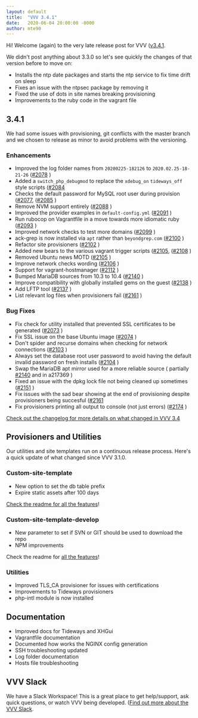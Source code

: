 ```yaml
---
layout: default
title:  "VVV 3.4.1"
date:   2020-06-04 20:00:00 -0000
author: mte90
---
```


Hi! Welcome (again) to the very late release post for VVV ([v3.4.1](https://github.com/Varying-Vagrant-Vagrants/VVV/releases/tag/3.4.1).

We didn't post anything about 3.3.0 so let's see quickly the changes of that version before to move on:

* Installs the ntp date packages and starts the ntp service to fix time drift on sleep
* Fixes an issue with the ntpsec package by removing it
* Fixed the use of dots in site names breaking provisioning
* Improvements to the ruby code in the vagrant file

## 3.4.1

We had some issues with provisioning, git conflicts with the master branch and we chosen to release as minor to avoid problems with the versioning.

### Enhancements

* Improved the log folder names from `20200225-182126` to `2020.02.25-18-21-26` ([#2078](https://github.com/Varying-Vagrant-Vagrants/vvv/pull/2078) )
* Added a `switch_php_debugmod` to replace the `xdebug_on` `tideways_off` style scripts ([#2084](https://github.com/Varying-Vagrant-Vagrants/vvv/pull/2084)
* Checks the default password for MySQL root user during provision ([#2077](https://github.com/Varying-Vagrant-Vagrants/vvv/pull/2077), ([#2085](https://github.com/Varying-Vagrant-Vagrants/vvv/pull/2085) )
* Remove NVM support entirely ([#2088](https://github.com/Varying-Vagrant-Vagrants/vvv/pull/2088) )
* Improved the provider examples in `default-config.yml` ([#2091](https://github.com/Varying-Vagrant-Vagrants/vvv/pull/2091) )
* Run rubocop on Vagrantfile in a move towards more idiomatic ruby ([#2093](https://github.com/Varying-Vagrant-Vagrants/vvv/pull/2093) )
* Improved network checks to test more domains ([#2099](https://github.com/Varying-Vagrant-Vagrants/vvv/pull/2099) )
* ack-grep is now installed via `apt` rather than `beyondgrep.com` ([#2100](https://github.com/Varying-Vagrant-Vagrants/vvv/pull/2100) )
* Refactor site provisioners ([#2102](https://github.com/Varying-Vagrant-Vagrants/vvv/pull/2102) )
* Added new bears to the various vagrant trigger scripts ([#2105](https://github.com/Varying-Vagrant-Vagrants/vvv/pull/2105), ([#2108](https://github.com/Varying-Vagrant-Vagrants/vvv/pull/2108) )
* Removed Ubuntu news MOTD ([#2105](https://github.com/Varying-Vagrant-Vagrants/vvv/pull/2105) )
* Improve network checks wording ([#2106](https://github.com/Varying-Vagrant-Vagrants/vvv/pull/2106) )
* Support for vagrant-hostmanager ([#2112](https://github.com/Varying-Vagrant-Vagrants/vvv/pull/2112) )
* Bumped MariaDB sources from 10.3 to 10.4 ([#2140](https://github.com/Varying-Vagrant-Vagrants/vvv/pull/2140) )
* Improve compatibility with globally installed gems on the guest ([#2138](https://github.com/Varying-Vagrant-Vagrants/vvv/pull/2138) )
* Add LFTP tool ([#2137](https://github.com/Varying-Vagrant-Vagrants/vvv/pull/2137) )
* List relevant log files when provisioners fail ([#2161](https://github.com/Varying-Vagrant-Vagrants/vvv/pull/2161) )

### Bug Fixes

* Fix check for utility installed that prevented SSL certificates to be generated ([#2073](https://github.com/Varying-Vagrant-Vagrants/vvv/pull/2073) )
* Fix SSL issue on the base Ubuntu image ([#2074](https://github.com/Varying-Vagrant-Vagrants/vvv/pull/2074) )
* Don't spider and recurse domains when checking for network connections ([#2103](https://github.com/Varying-Vagrant-Vagrants/vvv/pull/2103) )
* Always set the database root user password to avoid having the default invalid password on fresh installs ([#2104](https://github.com/Varying-Vagrant-Vagrants/vvv/pull/2104) )
* Swap the MariaDB apt mirror used for a more reliable source ( partially [#2140](https://github.com/Varying-Vagrant-Vagrants/vvv/pull/2140) and in a217369 )
* Fixed an issue with the dpkg lock file not being cleaned up sometimes ([#2151](https://github.com/Varying-Vagrant-Vagrants/vvv/pull/2151) )
* Fix issues with the sad bear showing at the end of provisioning despite provisioners being succesful ([#2161](https://github.com/Varying-Vagrant-Vagrants/vvv/pull/ )
* Fix provisioners printing all output to console (not just errors) ([#2174](https://github.com/Varying-Vagrant-Vagrants/vvv/pull/2174) )

[Check out the changelog for more details on what changed in VVV 3.4](https://github.com/Varying-Vagrant-Vagrants/VVV/blob/master/CHANGELOG.md)

## Provisioners and Utilities

Our utilities and site templates run on a continuous release process. Here's a quick update of what changed since VVV 3.1.0.

### Custom-site-template

* New option to set the db table prefix
* Expire static assets after 100 days

[Check the readme for all the features](https://github.com/Varying-Vagrant-Vagrants/custom-site-template/)!

### Custom-site-template-develop

* New parameter to set if SVN or GIT should be used to download the repo
* NPM improvements 

Check the readme for [all the features](https://github.com/Varying-Vagrant-Vagrants/vvv/)!

### Utilities

* Improved TLS_CA provisioner for issues with certifications
* Improvements to Tideways provisioners
* php-intl module is now installed

## Documentation

* Improved docs for Tideways and XHGui
* Vagrantfile documentation
* Documented how works the NGINX config generation
* SSH troubleshooting updated
* Log folder documentation
* Hosts file troubleshooting

## VVV Slack

We have a Slack Workspace! This is a great place to get help/support, ask quick questions, or watch VVV being developed. ([Find out more about the VVV Slack](https://varyingvagrantvagrants.org/docs/en-US/slack/).
